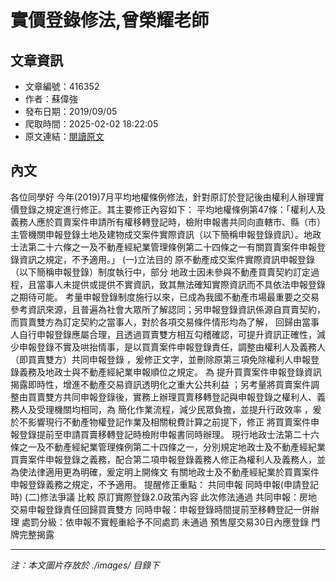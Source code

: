 # 實價登錄修法,曾榮耀老師

## 文章資訊
- 文章編號：416352
- 作者：蘇偉強
- 發布日期：2019/09/05
- 爬取時間：2025-02-02 18:22:05
- 原文連結：[閱讀原文](https://real-estate.get.com.tw/Columns/detail.aspx?no=416352)

## 內文
各位同學好
今年(2019)7月平均地權條例修法，針對原訂於登記後由權利人辦理實價登錄之規定進行修正。其主要修正內容如下：
平均地權條例第47條：「權利人及義務人應於買賣案件申請所有權移轉登記時，檢附申報書共同向直轄市、縣（市）主管機關申報登錄土地及建物成交案件實際資訊（以下簡稱申報登錄資訊）。地政士法第二十六條之一及不動產經紀業管理條例第二十四條之一有關買賣案件申報登錄資訊之規定，不予適用。」
(一)立法目的
原不動產成交案件實際資訊申報登錄（以下簡稱申報登錄）制度執行中，部分
地政士因未參與不動產買賣契約訂定過程，且當事人未提供或提供不實資訊，致其無法確知實際資訊而不具依法申報登錄之期待可能。
考量申報登錄制度施行以來，已成為我國不動產市場最重要之交易參考資訊來源，且普遍為社會大眾所了解認同；另申報登錄資訊係源自買賣契約，而買賣雙方為訂定契約之當事人，對於各項交易條件情形均為了解，
回歸由當事人自行申報登錄應屬合理，且透過買賣雙方相互勾稽確認，可提升資訊正確性，減少申報登錄不實及哄抬情事，是以買賣案件申報登錄責任，調整由權利人及義務人（即買賣雙方）共同申報登錄
，爰修正文字，並刪除原第三項免除權利人申報登錄義務及地政士與不動產經紀業申報順位之規定。
為
提升買賣案件申報登錄資訊揭露即時性，增進不動產交易資訊透明化之重大公共利益
；另考量將買賣案件調整由買賣雙方共同申報登錄後，實務上辦理買賣移轉登記與申報登錄之權利人、義務人及受理機關均相同，為
簡化作業流程，減少民眾負擔，並提升行政效率
，爰於不影響現行不動產物權登記作業及相關稅費計算之前提下，修正
將買賣案件申報登錄提前至申請買賣移轉登記時檢附申報書同時辦理。
現行地政士法第二十六條之一及不動產經紀業管理條例第二十四條之一，分別規定地政士及不動產經紀業買賣案件申報登錄之義務，配合第二項申報登錄義務人修正為權利人及義務人，並為使法律適用更為明確，爰定明上開條文
有關地政士及不動產經紀業於買賣案件申報登錄義務之規定，不予適用。
提醒修正重點：
共同申報
同時申報(申請登記時)
(二)修法爭議
比較
原訂實際登錄2.0政策內容
此次修法通過
共同申報：房地交易申報登錄責任回歸買賣雙方
同時申報：申報登錄時間提前至移轉登記一併辦理
處罰分級：依申報不實輕重給予不同處罰
未通過
預售屋交易30日內應登錄
門牌完整揭露

---
*注：本文圖片存放於 ./images/ 目錄下*
